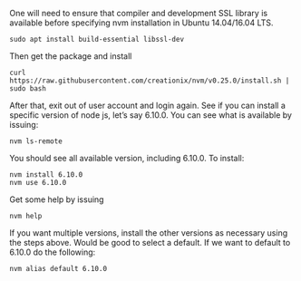 One will need to ensure that compiler and development SSL library is available before specifying nvm installation in Ubuntu 14.04/16.04 LTS.

~~~~
sudo apt install build-essential libssl-dev
~~~~

Then get the package and install

~~~~
curl https://raw.githubusercontent.com/creationix/nvm/v0.25.0/install.sh | sudo bash
~~~~

After that, exit out of user account and login again. See if you can install a specific version of node js, let’s say 6.10.0. You can see what is available by issuing:

~~~~
nvm ls-remote
~~~~

You should see all available version, including 6.10.0. To install:

~~~~
nvm install 6.10.0
nvm use 6.10.0
~~~~

Get some help by issuing

~~~~
nvm help
~~~~

If you want multiple versions, install the other versions as necessary using the steps above. Would be good to select a default. If we want to default to 6.10.0 do the following:

~~~~
nvm alias default 6.10.0
~~~~                                                                                                    
